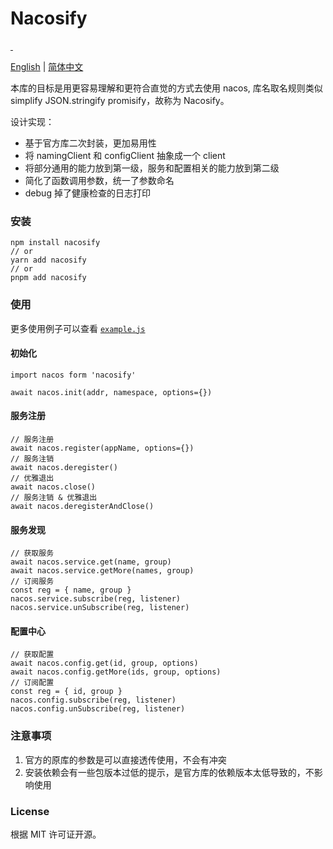 # Nacosify

<p align="left">
  <a aria-label="NPM version" href="https://www.npmjs.com/package/nacosify">
    <img alt="" src="https://badgen.net/npm/v/nacosify">
  </a>
  <a aria-label="License" href="https://github.com/chakhsu/nacosify/blob/main/LICENSE">
    <img alt="" src="https://badgen.net/npm/license/nacosify">
  </a>
</p>

[English](./README.md) | [简体中文](./README_CN.md)

本库的目标是用更容易理解和更符合直觉的方式去使用 nacos, 库名取名规则类似 simplify JSON.stringify promisify，故称为 Nacosify。

设计实现：
- 基于官方库二次封装，更加易用性
- 将 namingClient 和 configClient 抽象成一个 client
- 将部分通用的能力放到第一级，服务和配置相关的能力放到第二级
- 简化了函数调用参数，统一了参数命名
- debug 掉了健康检查的日志打印

### 安装

```
npm install nacosify
// or
yarn add nacosify
// or
pnpm add nacosify
```

### 使用

更多使用例子可以查看 [`example.js`](./example.js)

#### 初始化

```
import nacos form 'nacosify'

await nacos.init(addr, namespace, options={})
```

#### 服务注册

```
// 服务注册
await nacos.register(appName, options={})
// 服务注销
await nacos.deregister()
// 优雅退出
await nacos.close()
// 服务注销 & 优雅退出
await nacos.deregisterAndClose()
```

#### 服务发现

```
// 获取服务
await nacos.service.get(name, group)
await nacos.service.getMore(names, group)
// 订阅服务
const reg = { name, group }
nacos.service.subscribe(reg, listener)
nacos.service.unSubscribe(reg, listener)
```

#### 配置中心

```
// 获取配置
await nacos.config.get(id, group, options)
await nacos.config.getMore(ids, group, options)
// 订阅配置
const reg = { id, group }
nacos.config.subscribe(reg, listener)
nacos.config.unSubscribe(reg, listener)
```

### 注意事项

1. 官方的原库的参数是可以直接透传使用，不会有冲突
2. 安装依赖会有一些包版本过低的提示，是官方库的依赖版本太低导致的，不影响使用

### License

根据 MIT 许可证开源。
